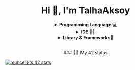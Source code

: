 <h1 align="center">Hi 👋, I'm TalhaAksoy</h1>

<details align="center">
	<summary><b>Programming Language 💻</b></summary>

![C](https://img.shields.io/badge/C-00599C?style=flat&logo=c&logoColor=white)
![C#](https://img.shields.io/badge/C%23-239120?style=flat&logo=c-sharp&logoColor=white)
![C++](https://img.shields.io/badge/C%2B%2B-00599C?style=flat&logo=c%2B%2B&logoColor=white)
![Python](https://img.shields.io/badge/Python-FFD43B?style=flat&logo=python&logoColor=darkgreen)
![Javascript](https://img.shields.io/badge/JavaScript-323330?style=flat&logo=javascript&logoColor=F7DF1E)
![Json](https://img.shields.io/badge/json-5E5C5C?style=flat&logo=json&logoColor=white)
![Html](https://img.shields.io/badge/HTML5-E34F26?style=flat&logo=html5&logoColor=white)
![Css](https://img.shields.io/badge/CSS3-1572B6?style=flat&logo=css3&logoColor=white)
</details>

<details align="center">
	<summary><b>IDE 👩‍💻</b></summary>

![Atom](https://img.shields.io/badge/Atom-000000?style=flat&logo=atom&logoColor=white)
![Clion](https://img.shields.io/badge/CLion-000000?style=flat&logo=clion&logoColor=white)
![Neovim](https://img.shields.io/badge/NeoVim-%2357A143.svg?&style=flat&logo=neovim&logoColor=white)
![Notepad++](https://img.shields.io/badge/Notepad++-90E59A.svg?style=flat&logo=notepad%2B%2B&logoColor=black)
![PyCharm](https://img.shields.io/badge/PyCharm-000000.svg?&style=flat&logo=PyCharm&logoColor=white)
![Vim](https://img.shields.io/badge/VIM-%2311AB00.svg?&style=flat&logo=vim&logoColor=white)
![Vscode](https://img.shields.io/badge/Visual_Studio_Code-0078D4?style=flat&logo=visual%20studio%20code&logoColor=white)
![Visual Stduio](https://img.shields.io/badge/Visual_Studio-5C2D91?style=flat&logo=visual%20studio&logoColor=white)
</details>

<details align="center">
	<summary><b>Library & Frameworks🚀</b></summary>

![Git](https://img.shields.io/badge/GIT-E44C30?style=flat&logo=git&logoColor=white)
![Selenium](https://img.shields.io/badge/Selenium-43B02A?style=flat&logo=Selenium&logoColor=white)
![Markdown](https://img.shields.io/badge/Markdown-000000?style=flat&logo=markdown&logoColor=white)
![Node](https://img.shields.io/badge/Node.js-339933?style=flat&logo=nodedotjs&logoColor=white)
![Wordpress](https://img.shields.io/badge/Wordpress-21759B?style=flat&logo=wordpress&logoColor=white)
![TailwindCss](https://img.shields.io/badge/Tailwind%20Css-00599C?style=flat&logo=tailwindcss&logoColor=white)
![Scss](https://img.shields.io/badge/Scss-00599C?style=flat&logo=scss&logoColor=white&color=ff69b4)
![ReactJs](https://img.shields.io/badge/React-00599C?style=flat&logo=react&logoColor=white&color=9cf)
</details>

<br>
<p align="center">### 👨‍💻 My 42 status</p>

[![muhcelik's 42 stats](https://badge42.vercel.app/api/v2/clcj84fep00490glghp4qorh4/stats?cursusId=21&coalitionId=229)](https://github.com/JaeSeoKim/badge42)

